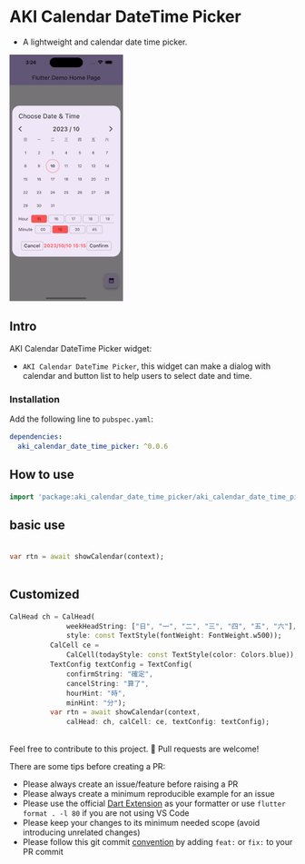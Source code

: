 # AKI Calendar DateTime Picker

* A lightweight and calendar date time picker.

<img src="https://raw.githubusercontent.com/nobodyyu/file/master/aki_calendar_datetime_picker.png" alt="screenshot" width="200"/>

## Intro

AKI Calendar DateTime Picker widget:

- `AKI Calendar DateTime Picker`, this widget can make a dialog with calendar and button list to help users to select date and time.


### Installation

Add the following line to `pubspec.yaml`:

```yaml
dependencies:
  aki_calendar_date_time_picker: ^0.0.6
```


## How to use

```dart
import 'package:aki_calendar_date_time_picker/aki_calendar_date_time_picker.dart';
```

## basic use

```dart

var rtn = await showCalendar(context);
                    
```

## Customized


```dart
CalHead ch = CalHead(
              weekHeadString: ["日", "一", "二", "三", "四", "五", "六"],
              style: const TextStyle(fontWeight: FontWeight.w500));
          CalCell ce =
              CalCell(todayStyle: const TextStyle(color: Colors.blue));
          TextConfig textConfig = TextConfig(
              confirmString: "確定",
              cancelString: "算了",
              hourHint: "時",
              minHint: "分");
          var rtn = await showCalendar(context,
              calHead: ch, calCell: ce, textConfig: textConfig);
                    
```

Feel free to contribute to this project. 🍺 Pull requests are welcome!

There are some tips before creating a PR:

- Please always create an issue/feature before raising a PR
- Please always create a minimum reproducible example for an issue
- Please use the official [Dart Extension](https://marketplace.visualstudio.com/items?itemName=Dart-Code.dart-code) as your formatter or use `flutter format . -l 80` if you are not using VS Code
- Please keep your changes to its minimum needed scope (avoid introducing unrelated changes)
- Please follow this git commit [convention](https://www.conventionalcommits.org/en/v1.0.0-beta.2/) by adding `feat:` or `fix:` to your PR commit